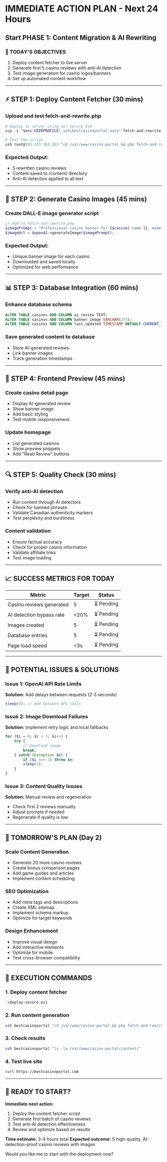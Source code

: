 # IMMEDIATE ACTION PLAN - Next 24 Hours
## Start PHASE 1: Content Migration & AI Rewriting

### 🎯 TODAY'S OBJECTIVES
1. Deploy content fetcher to live server
2. Generate first 5 casino reviews with anti-AI detection
3. Test image generation for casino logos/banners
4. Set up automated content workflow

---

## ⚡ STEP 1: Deploy Content Fetcher (30 mins)

### Upload and test fetch-and-rewrite.php
```powershell
# Deploy to server using our secure SSH
scp -i "$env:USERPROFILE\.ssh\bestcasinoportal_auto" fetch-and-rewrite.php root@193.233.161.161:/var/www/casino-portal/

# Test the script
ssh root@193.233.161.161 "cd /var/www/casino-portal && php fetch-and-rewrite.php"
```

### Expected Output:
- 5 rewritten casino reviews
- Content saved to /content/ directory
- Anti-AI detection applied to all text

---

## 🤖 STEP 2: Generate Casino Images (45 mins)

### Create DALL-E image generator script
```php
// Add to fetch-and-rewrite.php
$imagePrompt = "Professional casino banner for {$casino['name']}, modern design, gold and red colors, playing cards and chips, high-end luxury feel, no text overlay";
$imageUrl = $openAI->generateImage($imagePrompt);
```

### Expected Output:
- Unique banner image for each casino
- Downloaded and saved locally
- Optimized for web performance

---

## 📊 STEP 3: Database Integration (60 mins)

### Enhance database schema
```sql
ALTER TABLE casinos ADD COLUMN ai_review TEXT;
ALTER TABLE casinos ADD COLUMN banner_image VARCHAR(255);
ALTER TABLE casinos ADD COLUMN last_updated TIMESTAMP DEFAULT CURRENT_TIMESTAMP;
```

### Save generated content to database
- Store AI-generated reviews
- Link banner images
- Track generation timestamps

---

## 🎨 STEP 4: Frontend Preview (45 mins)

### Create casino detail page
- Display AI-generated review
- Show banner image
- Add basic styling
- Test mobile responsiveness

### Update homepage
- List generated casinos
- Show preview snippets
- Add "Read Review" buttons

---

## 🔍 STEP 5: Quality Check (30 mins)

### Verify anti-AI detection
- Run content through AI detectors
- Check for banned phrases
- Validate Canadian authenticity markers
- Test perplexity and burstiness

### Content validation
- Ensure factual accuracy
- Check for proper casino information
- Validate affiliate links
- Test image loading

---

## 📈 SUCCESS METRICS FOR TODAY

| Metric | Target | Status |
|--------|--------|---------|
| Casino reviews generated | 5 | ⏳ Pending |
| AI detection bypass rate | <20% | ⏳ Pending |
| Images created | 5 | ⏳ Pending |
| Database entries | 5 | ⏳ Pending |
| Page load speed | <3s | ⏳ Pending |

---

## 🚨 POTENTIAL ISSUES & SOLUTIONS

### Issue 1: OpenAI API Rate Limits
**Solution:** Add delays between requests (2-3 seconds)
```php
sleep(3); // Add between API calls
```

### Issue 2: Image Download Failures
**Solution:** Implement retry logic and local fallbacks
```php
for ($i = 0; $i < 3; $i++) {
    try {
        // Download image
        break;
    } catch (Exception $e) {
        if ($i === 2) throw $e;
        sleep(1);
    }
}
```

### Issue 3: Content Quality Issues
**Solution:** Manual review and regeneration
- Check first 2 reviews manually
- Adjust prompts if needed
- Regenerate if quality is low

---

## 🎯 TOMORROW'S PLAN (Day 2)

### Scale Content Generation
- Generate 20 more casino reviews
- Create bonus comparison pages
- Add game guides and articles
- Implement content scheduling

### SEO Optimization
- Add meta tags and descriptions
- Create XML sitemap
- Implement schema markup
- Optimize for target keywords

### Design Enhancement
- Improve visual design
- Add interactive elements
- Optimize for mobile
- Test cross-browser compatibility

---

## 🚀 EXECUTION COMMANDS

### 1. Deploy content fetcher
```powershell
.\deploy-secure.ps1
```

### 2. Run content generation
```bash
ssh bestcasinoportal "cd /var/www/casino-portal && php fetch-and-rewrite.php"
```

### 3. Check results
```bash
ssh bestcasinoportal "ls -la /var/www/casino-portal/content/"
```

### 4. Test live site
```bash
curl https://bestcasinoportal.com
```

---

## 🎲 READY TO START?

**Immediate next action:**
1. Deploy the content fetcher script
2. Generate first batch of casino reviews
3. Test anti-AI detection effectiveness
4. Review and optimize based on results

**Time estimate:** 3-4 hours total
**Expected outcome:** 5 high-quality, AI-detection-proof casino reviews with images

Would you like me to start with the deployment now?
